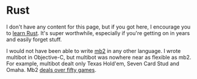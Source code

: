 # Rust

I don't have any content for this page, but if you got here, I
encourage you to [learn Rust](https://www.rust-lang.org/learn).  It's
super worthwhile, especially if you're getting on in years and easily
forget stuff.

I would not have been able to write
[mb2](https://ctm.github.io/docs/players_manual/) in any other
language.  I wrote multibot in Objective-C, but multibot was nowhere
near as flexible as mb2.  For example, multibot dealt only Texas
Hold'em, Seven Card Stud and Omaha.  Mb2 [deals over fifty
games](https://ctm.github.io/docs/players_manual/games.html).
